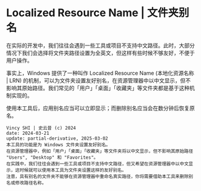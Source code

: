 # Localized Resource Name | 文件夹别名

在实际的开发中，我们往往会遇到一些工具或项目不支持中文路径。此时，大部分情况下我们会选择将文件夹路径设置为全英文，但这样有些时候不够友好，不便于用户操作。

事实上，Windows 提供了一种叫作 Localized Resource Name (本地化资源名称 | LRN) 的机制，可以为文件夹设置友好别名，在资源管理器中以中文显示，但不影响其原始路径。我们常见的「用户」「桌面」「收藏夹」等文件夹都是基于这种机制实现的。

使用本工具后，应用别名应当可以立即显示；而删除别名应当会在数分钟后恢复原名。

```
Vincy SHI | 史云昔 (c) 2024
date: 2024-03-21
update: partial-derivative, 2025-03-02
本工具的功能是为 Windows 文件夹设置友好别名。
在资源管理器中，例如「用户」「桌面」「收藏夹」等文件夹将以中文显示，但不影响其原始路径 "Users", "Desktop" 和 "Favorites"。
在实践中，我们往往会遇到一些工具或项目不支持中文路径，但又希望在资源管理器中以中文显示，这时候就可以使用本工具为文件夹设置这样的友好别名。
注意，具有别名的文件夹不能够在资源管理器中重命名真实路径，你将需要借助本工具来删除别名或修改路径名称。
```
